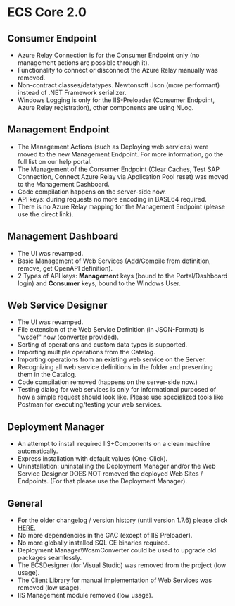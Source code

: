 # ECS Core 2.0

## Consumer Endpoint
- Azure Relay Connection is for the Consumer Endpoint only (no management actions are possible through it).
- Functionality to connect or disconnect the Azure Relay manually was removed.
- Non-contract classes/datatypes. Newtonsoft Json (more performant) instead of .NET Framework serializer.
- Windows Logging is only for the IIS-Preloader (Consumer Endpoint, Azure Relay registration), other components are using NLog.

## Management Endpoint
- The Management Actions (such as Deploying web services) were moved to the new Management Endpoint. For more information, go the full list on our help portal.
- The Management of the Consumer Endpoint (Clear Caches, Test SAP Connection, Connect Azure Relay via Application Pool reset) was moved to the Management Dashboard.
- Code compilation happens on the server-side now.
- API keys: during requests no more encoding in BASE64 required.
- There is no Azure Relay mapping for the Management Endpoint (please use the direct link).

## Management Dashboard
- The UI was revamped.
- Basic Management of Web Services (Add/Compile from definition, remove, get OpenAPI definition).
- 2 Types of API keys: **Management** keys (bound to the Portal/Dashboard login) and **Consumer** keys, bound to the Windows User.

## Web Service Designer
- The UI was revamped.
- File extension of the Web Service Definition (in JSON-Format) is "wsdef" now (converter provided).
- Sorting of operations and custom data types is supported.
- Importing multiple operations from the Catalog.
- Importing operations from an existing web service on the Server.
- Recognizing all web service definitions in the folder and presenting them in the Catalog.
- Code compilation removed (happens on the server-side now.)
- Testing dialog for web services is only for informational purposed of how a simple request should look like. Please use specialized tools like Postman for executing/testing your web services.

## Deployment Manager
- An attempt to install required IIS+Components on a clean machine automatically.
- Express installation with default values (One-Click).
- Uninstallation: uninstalling the Deployment Manager and/or the Web Service Designer DOES NOT removed the deployed Web Sites / Endpoints. (For that please use the Deployment Manager).

## General
- For the older changelog / version history (until version 1.7.6) please click [HERE.](https://kb.theobald-software.com/version-history/erpconnect-services-version-history)
- No more dependencies in the GAC (except of IIS Preloader).
- No more globally installed SQL CE binaries required.
- Deployment Manager\WcsmConverter could be used to upgrade old packages seamlessly.
- The ECSDesigner (for Visual Studio) was removed from the project (low usage).
- The Client Library for manual implementation of Web Services was removed (low usage).
- IIS Management module removed (low usage).